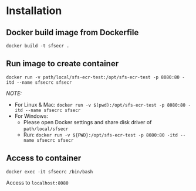 # Installation
## Docker build image from Dockerfile
```
docker build -t sfsecr .
```
## Run image to create container
```
docker run -v path/local/sfs-ecr-test:/opt/sfs-ecr-test -p 8080:80 -itd --name sfsecrc sfsecr
```
_NOTE:_
- For Linux & Mac: `docker run -v $(pwd):/opt/sfs-ecr-test -p 8080:80 -itd --name sfsecrc sfsecr`
- For Windows:
    + Please open Docker settings and share disk driver of `path/local/sfsecr`
    + Run: `docker run -v ${PWD}:/opt/sfs-ecr-test -p 8080:80 -itd --name sfsecrc sfsecr`
## Access to container
```
docker exec -it sfsecrc /bin/bash
```

Access to `localhost:8080`